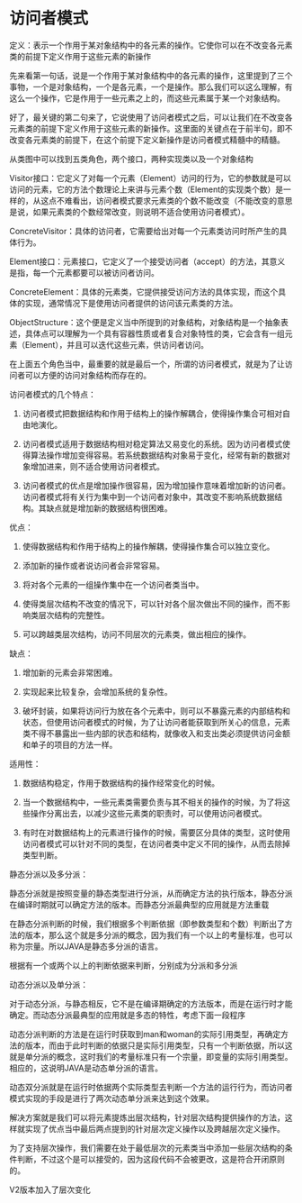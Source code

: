 # 访问者模式

定义：表示一个作用于某对象结构中的各元素的操作。它使你可以在不改变各元素类的前提下定义作用于这些元素的新操作

先来看第一句话，说是一个作用于某对象结构中的各元素的操作，这里提到了三个事物，一个是对象结构，一个是各元素，一个是操作。那么我们可以这么理解，有这么一个操作，它是作用于一些元素之上的，而这些元素属于某一个对象结构。

好了，最关键的第二句来了，它说使用了访问者模式之后，可以让我们在不改变各元素类的前提下定义作用于这些元素的新操作。这里面的关键点在于前半句，即不改变各元素类的前提下，在这个前提下定义新操作是访问者模式精髓中的精髓。

从类图中可以找到五类角色，两个接口，两种实现类以及一个对象结构

Visitor接口：它定义了对每一个元素（Element）访问的行为，它的参数就是可以访问的元素，它的方法个数理论上来讲与元素个数（Element的实现类个数）是一样的，从这点不难看出，访问者模式要求元素类的个数不能改变（不能改变的意思是说，如果元素类的个数经常改变，则说明不适合使用访问者模式）。

ConcreteVisitor：具体的访问者，它需要给出对每一个元素类访问时所产生的具体行为。

Element接口：元素接口，它定义了一个接受访问者（accept）的方法，其意义是指，每一个元素都要可以被访问者访问。

ConcreteElement：具体的元素类，它提供接受访问方法的具体实现，而这个具体的实现，通常情况下是使用访问者提供的访问该元素类的方法。

ObjectStructure：这个便是定义当中所提到的对象结构，对象结构是一个抽象表述，具体点可以理解为一个具有容器性质或者复合对象特性的类，它会含有一组元素（Element），并且可以迭代这些元素，供访问者访问。

                  

在上面五个角色当中，最重要的就是最后一个，所谓的访问者模式，就是为了让访问者可以方便的访问对象结构而存在的。

访问者模式的几个特点：

1. 访问者模式把数据结构和作用于结构上的操作解耦合，使得操作集合可相对自由地演化。

2. 访问者模式适用于数据结构相对稳定算法又易变化的系统。因为访问者模式使得算法操作增加变得容易。若系统数据结构对象易于变化，经常有新的数据对象增加进来，则不适合使用访问者模式。

3. 访问者模式的优点是增加操作很容易，因为增加操作意味着增加新的访问者。访问者模式将有关行为集中到一个访问者对象中，其改变不影响系统数据结构。其缺点就是增加新的数据结构很困难。

优点：

1. 使得数据结构和作用于结构上的操作解耦，使得操作集合可以独立变化。

2. 添加新的操作或者说访问者会非常容易。

3. 将对各个元素的一组操作集中在一个访问者类当中。

4. 使得类层次结构不改变的情况下，可以针对各个层次做出不同的操作，而不影响类层次结构的完整性。

5. 可以跨越类层次结构，访问不同层次的元素类，做出相应的操作。

缺点：

1. 增加新的元素会非常困难。

2. 实现起来比较复杂，会增加系统的复杂性。

3. 破坏封装，如果将访问行为放在各个元素中，则可以不暴露元素的内部结构和状态，但使用访问者模式的时候，为了让访问者能获取到所关心的信息，元素类不得不暴露出一些内部的状态和结构，就像收入和支出类必须提供访问金额和单子的项目的方法一样。

适用性：

1. 数据结构稳定，作用于数据结构的操作经常变化的时候。

2. 当一个数据结构中，一些元素类需要负责与其不相关的操作的时候，为了将这些操作分离出去，以减少这些元素类的职责时，可以使用访问者模式。

3. 有时在对数据结构上的元素进行操作的时候，需要区分具体的类型，这时使用访问者模式可以针对不同的类型，在访问者类中定义不同的操作，从而去除掉类型判断。

静态分派以及多分派：

静态分派就是按照变量的静态类型进行分派，从而确定方法的执行版本，静态分派在编译时期就可以确定方法的版本。而静态分派最典型的应用就是方法重载

在静态分派判断的时候，我们根据多个判断依据（即参数类型和个数）判断出了方法的版本，那么这个就是多分派的概念，因为我们有一个以上的考量标准，也可以称为宗量。所以JAVA是静态多分派的语言。

根据有一个或两个以上的判断依据来判断，分别成为分派和多分派

动态分派以及单分派：

对于动态分派，与静态相反，它不是在编译期确定的方法版本，而是在运行时才能确定。而动态分派最典型的应用就是多态的特性，考虑下面一段程序

动态分派判断的方法是在运行时获取到man和woman的实际引用类型，再确定方法的版本，而由于此时判断的依据只是实际引用类型，只有一个判断依据，所以这就是单分派的概念，这时我们的考量标准只有一个宗量，即变量的实际引用类型。相应的，这说明JAVA是动态单分派的语言。

动态双分派就是在运行时依据两个实际类型去判断一个方法的运行行为，而访问者模式实现的手段是进行了两次动态单分派来达到这个效果。

解决方案就是我们可以将元素提炼出层次结构，针对层次结构提供操作的方法，这样就实现了优点当中最后两点提到的针对层次定义操作以及跨越层次定义操作。

为了支持层次操作，我们需要在处于最低层次的元素类当中添加一些层次结构的条件判断，不过这个是可以接受的，因为这段代码不会被更改，这是符合开闭原则的。

V2版本加入了层次变化